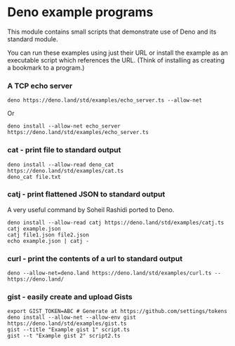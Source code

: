 # Deno example programs

This module contains small scripts that demonstrate use of Deno and its standard
module.

You can run these examples using just their URL or install the example as an
executable script which references the URL. (Think of installing as creating a
bookmark to a program.)

### A TCP echo server

```shell
deno https://deno.land/std/examples/echo_server.ts --allow-net
```

Or

```shell
deno install --allow-net echo_server https://deno.land/std/examples/echo_server.ts
```

### cat - print file to standard output

```shell
deno install --allow-read deno_cat https://deno.land/std/examples/cat.ts
deno_cat file.txt
```

### catj - print flattened JSON to standard output

A very useful command by Soheil Rashidi ported to Deno.

```shell
deno install --allow-read catj https://deno.land/std/examples/catj.ts
catj example.json
catj file1.json file2.json
echo example.json | catj -
```

### curl - print the contents of a url to standard output

```shell
deno --allow-net=deno.land https://deno.land/std/examples/curl.ts -- https://deno.land/
```

### gist - easily create and upload Gists

```
export GIST_TOKEN=ABC # Generate at https://github.com/settings/tokens
deno install --allow-net --allow-env gist https://deno.land/std/examples/gist.ts
gist --title "Example gist 1" script.ts
gist --t "Example gist 2" script2.ts
```
